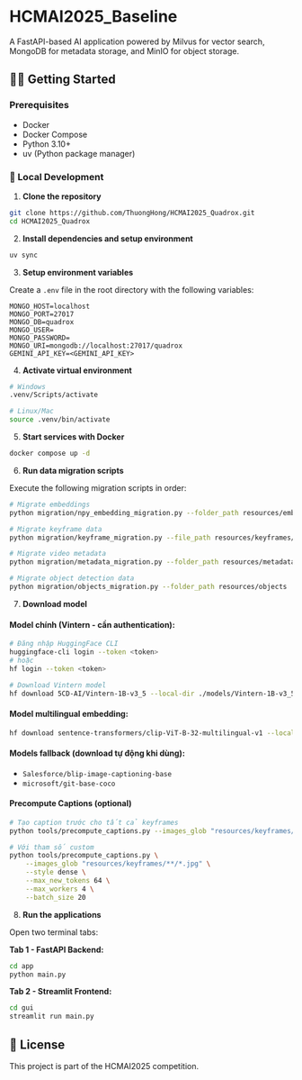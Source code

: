 # HCMAI2025_Baseline

A FastAPI-based AI application powered by Milvus for vector search, MongoDB for metadata storage, and MinIO for object storage.

## 🧑‍💻 Getting Started

### Prerequisites

- Docker
- Docker Compose
- Python 3.10+
- uv (Python package manager)

### 🔧 Local Development

1. **Clone the repository**

```bash
git clone https://github.com/ThuongHong/HCMAI2025_Quadrox.git
cd HCMAI2025_Quadrox
```

2. **Install dependencies and setup environment**

```bash
uv sync
```

3. **Setup environment variables**

Create a `.env` file in the root directory with the following variables:

```env
MONGO_HOST=localhost
MONGO_PORT=27017
MONGO_DB=quadrox
MONGO_USER=
MONGO_PASSWORD=
MONGO_URI=mongodb://localhost:27017/quadrox
GEMINI_API_KEY=<GEMINI_API_KEY>
```

4. **Activate virtual environment**

```bash
# Windows
.venv/Scripts/activate

# Linux/Mac
source .venv/bin/activate
```

5. **Start services with Docker**

```bash
docker compose up -d
```

6. **Run data migration scripts**

Execute the following migration scripts in order:

```bash
# Migrate embeddings
python migration/npy_embedding_migration.py --folder_path resources/embeddings

# Migrate keyframe data
python migration/keyframe_migration.py --file_path resources/keyframes/id2index.json

# Migrate video metadata
python migration/metadata_migration.py --folder_path resources/metadata

# Migrate object detection data
python migration/objects_migration.py --folder_path resources/objects
```

7. **Download model**


#### Model chính (Vintern - cần authentication):
```bash
# Đăng nhập HuggingFace CLI
huggingface-cli login --token <token>
# hoặc
hf login --token <token>

# Download Vintern model
hf download 5CD-AI/Vintern-1B-v3_5 --local-dir ./models/Vintern-1B-v3_5
```

#### Model multilingual embedding:
```bash
hf download sentence-transformers/clip-ViT-B-32-multilingual-v1 --local-dir ./models/clip-multilingual/clip-ViT-B-32-multilingual-v1
```

#### Models fallback (download tự động khi dùng):
- `Salesforce/blip-image-captioning-base`
- `microsoft/git-base-coco`

#### Precompute Captions (optional)

```bash
# Tạo caption trước cho tất cả keyframes
python tools/precompute_captions.py --images_glob "resources/keyframes/**/*.jpg"

# Với tham số custom
python tools/precompute_captions.py \
    --images_glob "resources/keyframes/**/*.jpg" \
    --style dense \
    --max_new_tokens 64 \
    --max_workers 4 \
    --batch_size 20
```

8. **Run the applications**

Open two terminal tabs:

**Tab 1 - FastAPI Backend:**
```bash
cd app
python main.py
```

**Tab 2 - Streamlit Frontend:**
```bash
cd gui
streamlit run main.py
```

## 📝 License

This project is part of the HCMAI2025 competition.
